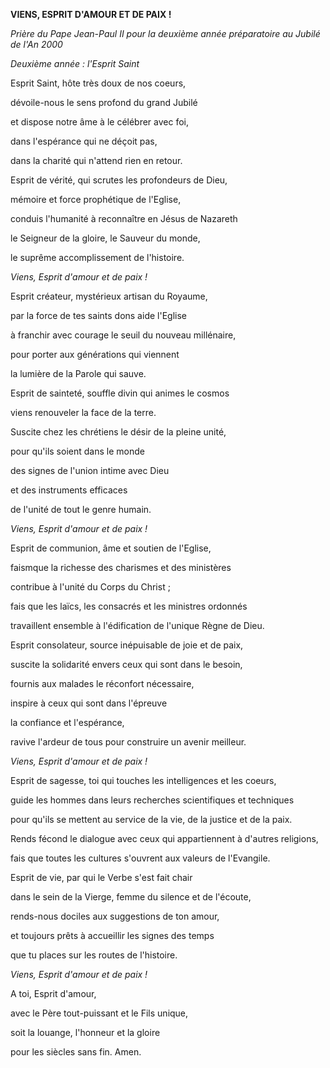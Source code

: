 **VIENS, ESPRIT D'AMOUR ET DE PAIX !**

*Prière du Pape Jean-Paul II pour la deuxième année préparatoire au Jubilé de l'An 2000*

*Deuxième année : l'Esprit Saint*

Esprit Saint, hôte très doux de nos coeurs,

dévoile-nous le sens profond du grand Jubilé

et dispose notre âme à le célébrer avec foi,

dans l'espérance qui ne déçoit pas,

dans la charité qui n'attend rien en retour.

Esprit de vérité, qui scrutes les profondeurs de Dieu,

mémoire et force prophétique de l'Eglise,

conduis l'humanité à reconnaître en Jésus de Nazareth

le Seigneur de la gloire, le Sauveur du monde,

le suprême accomplissement de l'histoire.

*Viens, Esprit d'amour et de paix !*

Esprit créateur, mystérieux artisan du Royaume,

par la force de tes saints dons aide l'Eglise

à franchir avec courage le seuil du nouveau millénaire,

pour porter aux générations qui viennent

la lumière de la Parole qui sauve.

Esprit de sainteté, souffle divin qui animes le cosmos

viens renouveler la face de la terre.

Suscite chez les chrétiens le désir de la pleine unité,

pour qu'ils soient dans le monde

des signes de l'union intime avec Dieu

et des instruments efficaces

de l'unité de tout le genre humain.

*Viens, Esprit d'amour et de paix !*

Esprit de communion, âme et soutien de l'Eglise,

faismque la richesse des charismes et des ministères

contribue à l'unité du Corps du Christ ;

fais que les laïcs, les consacrés et les ministres ordonnés

travaillent ensemble à l'édification de l'unique Règne de Dieu.

Esprit consolateur, source inépuisable de joie et de paix,

suscite la solidarité envers ceux qui sont dans le besoin,

fournis aux malades le réconfort nécessaire,

inspire à ceux qui sont dans l'épreuve

la confiance et l'espérance,

ravive l'ardeur de tous pour construire un avenir meilleur.

*Viens, Esprit d'amour et de paix !*

Esprit de sagesse, toi qui touches les intelligences et les coeurs,

guide les hommes dans leurs recherches scientifiques et techniques

pour qu'ils se mettent au service de la vie, de la justice et de la paix.

Rends fécond le dialogue avec ceux qui appartiennent à d'autres religions,

fais que toutes les cultures s'ouvrent aux valeurs de l'Evangile.

Esprit de vie, par qui le Verbe s'est fait chair

dans le sein de la Vierge, femme du silence et de l'écoute,

rends-nous dociles aux suggestions de ton amour,

et toujours prêts à accueillir les signes des temps

que tu places sur les routes de l'histoire.

*Viens, Esprit d'amour et de paix !*

A toi, Esprit d'amour,

avec le Père tout-puissant et le Fils unique,

soit la louange, l'honneur et la gloire

pour les siècles sans fin. Amen.